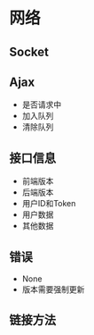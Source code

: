 # 网络

## Socket

## Ajax
* 是否请求中
* 加入队列
* 清除队列

## 接口信息
* 前端版本
* 后端版本
* 用户ID和Token
* 用户数据
* 其他数据

## 错误
* None
* 版本需要强制更新

## 链接方法
